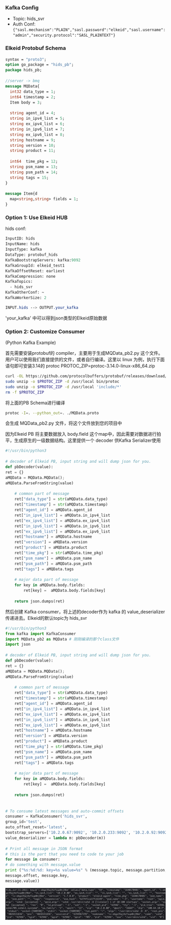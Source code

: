 ### Kafka Config
* Topic: hids_svr
* Auth Conf: `{"sasl.mechanism":"PLAIN","sasl.password":"elkeid","sasl.username":"admin","security.protocol":"SASL_PLAINTEXT"}`

### Elkeid Protobuf Schema
```protobuf
syntax = "proto3";
option go_package = "hids_pb";
package hids_pb;

//server -> bmq
message MQData{
  int32 data_type = 1;
  int64 timestamp = 2;
  Item body = 3;

  string agent_id = 4;
  string in_ipv4_list = 5;
  string ex_ipv4_list = 6;
  string in_ipv6_list = 7;
  string ex_ipv6_list = 8;
  string hostname = 9;
  string version = 10;
  string product = 11;

  int64  time_pkg = 12;
  string psm_name = 13;
  string psm_path = 14;
  string tags = 15;
}

message Item{d
  map<string,string> fields = 1;
}
```

### Option 1: Use Elkeid HUB
hids conf:
```protobuf
InputID: hids
InputName: hids
InputType: kafka
DataType: protobuf_hids
KafkaBootstrapServers: kafka:9092
KafkaGroupId: elkeid_test1
KafkaOffsetReset: earliest
KafkaCompression: none
KafkaTopics:
  - hids_svr
KafkaOtherConf: ~
KafkaWorkerSize: 2
```
```css
INPUT.hids --> OUTPUT.your_kafka
```
'your_kafka' 中可以得到json类型的Elkeid原始数据

### Option 2: Customize Consumer

(Python Kafka Example)

首先需要安装protobuf的 compiler，主要用于生成MQData_pb2.py 这个文件。用户可以使用我们直接提供的文件，或者自行编译。这里以 linux 为例，执行下面语句即可安装3.14的 protoc
PROTOC_ZIP=protoc-3.14.0-linux-x86_64.zip
```bash
curl -OL https://github.com/protocolbuffers/protobuf/releases/download/v3.14.0/$PROTOC_ZIP
sudo unzip -o $PROTOC_ZIP -d /usr/local bin/protoc
sudo unzip -o $PROTOC_ZIP -d /usr/local 'include/*'
rm -f $PROTOC_ZIP
```

将上面的PB Schema进行编译
```bash
protoc -I=. --python_out=. ./MQData.proto
```
会生成  MQData_pb2.py 文件，将这个文件放到您的项目中

因为Elkeid PB 将主要数据放入 body.field 这个map中，因此需要对数据进行拍平，生成原生的一级数据结构。这里提供一个 decoder 供Kafka Serializer使用
```python
#!/usr/bin/python3

# decoder of Elkeid PB, input string and will dump json for you.
def pbDecoder(value):
ret = {}
aMQData = MQData.MQData();
aMQData.ParseFromString(value)

    # common part of message
    ret["data_type"] = str(aMQData.data_type)
    ret["timestamp"] = str(aMQData.timestamp)
    ret["agent_id"] = aMQData.agent_id
    ret["in_ipv4_list"] = aMQData.in_ipv4_list
    ret["ex_ipv4_list"] = aMQData.ex_ipv4_list
    ret["in_ipv6_list"] = aMQData.in_ipv6_list
    ret["ex_ipv6_list"] = aMQData.ex_ipv6_list
    ret["hostname"] = aMQData.hostname
    ret["version"] = aMQData.version
    ret["product"] = aMQData.product
    ret["time_pkg"] = str(aMQData.time_pkg)
    ret["psm_name"] = aMQData.psm_name
    ret["psm_path"] = aMQData.psm_path
    ret["tags"] = aMQData.tags

    # major data part of message
    for key in aMQData.body.fields:
        ret[key] =  aMQData.body.fields[key]
    
    return json.dumps(ret)
```

然后创建 Kafka consumer，将上述的decoder作为 kafka 的 value_deserializer 传递进去。Elkeid的默认topic为 hids_svr
```python
#!/usr/bin/python3
from kafka import KafkaConsumer
import MQData_pb2 as MQData # 刚刚编译的那个class文件
import json

# decoder of Elkeid PB, input string and will dump json for you.
def pbDecoder(value):
ret = {}
aMQData = MQData.MQData();
aMQData.ParseFromString(value)

    # common part of message
    ret["data_type"] = str(aMQData.data_type)
    ret["timestamp"] = str(aMQData.timestamp)
    ret["agent_id"] = aMQData.agent_id
    ret["in_ipv4_list"] = aMQData.in_ipv4_list
    ret["ex_ipv4_list"] = aMQData.ex_ipv4_list
    ret["in_ipv6_list"] = aMQData.in_ipv6_list
    ret["ex_ipv6_list"] = aMQData.ex_ipv6_list
    ret["hostname"] = aMQData.hostname
    ret["version"] = aMQData.version
    ret["product"] = aMQData.product
    ret["time_pkg"] = str(aMQData.time_pkg)
    ret["psm_name"] = aMQData.psm_name
    ret["psm_path"] = aMQData.psm_path
    ret["tags"] = aMQData.tags

    # major data part of message
    for key in aMQData.body.fields:
        ret[key] =  aMQData.body.fields[key]
    
    return json.dumps(ret)


# To consume latest messages and auto-commit offsets
consumer = KafkaConsumer('hids_svr',
group_id='test',
auto_offset_reset='latest',
bootstrap_servers=['10.2.0.67:9092', '10.2.0.233:9092', '10.2.0.92:9092'],
value_deserializer = lambda m: pbDecoder(m))

# Print all message in JSON format
# this is the part that you need to code to your job
for message in consumer:
# do something with message.value
print ("%s:%d:%d: key=%s value=%s" % (message.topic, message.partition,
message.offset, message.key,
message.value))
```

<img src="pb_to_json.png" style="float:left;"/>

